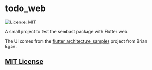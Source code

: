 # todo_web

[![License: MIT](https://img.shields.io/badge/license-MIT-purple.svg)](https://opensource.org/licenses/MIT)

A small project to test the sembast package with Flutter web.

The UI comes from the [flutter_architecture_samples](https://github.com/brianegan/flutter_architecture_samples) project from Brian Egan.

## [MIT License](LICENSE)
